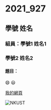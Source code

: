 # 2021_927

## 學號 姓名

### 組員：學號1 姓名1
###      學號2 姓名2

#### 題目：

:smile: 😃

[我的網頁](https://www.nkust.edu.tw/)

![NKUST](https://www.nkust.edu.tw/var/file/0/1000/img/513/182513897.png "高科大")
